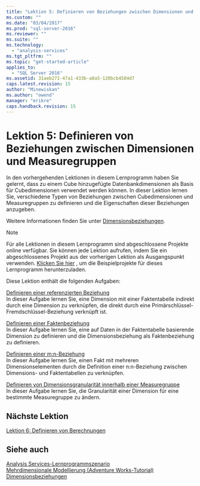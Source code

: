 ```yaml
---
title: "Lektion 5: Definieren von Beziehungen zwischen Dimensionen und Measuregruppen | Microsoft Docs"
ms.custom: ""
ms.date: "03/04/2017"
ms.prod: "sql-server-2016"
ms.reviewer: ""
ms.suite: ""
ms.technology: 
  - "analysis-services"
ms.tgt_pltfrm: ""
ms.topic: "get-started-article"
applies_to: 
  - "SQL Server 2016"
ms.assetid: 31aeb271-47a1-433b-a8a5-120bcb4584d7
caps.latest.revision: 15
author: "Minewiskan"
ms.author: "owend"
manager: "erikre"
caps.handback.revision: 15
---
```

# Lektion 5: Definieren von Beziehungen zwischen Dimensionen und Measuregruppen
In den vorhergehenden Lektionen in diesem Lernprogramm haben Sie gelernt, dass zu einem Cube hinzugefügte Datenbankdimensionen als Basis für Cubedimensionen verwendet werden können. In dieser Lektion lernen Sie, verschiedene Typen von Beziehungen zwischen Cubedimensionen und Measuregruppen zu definieren und die Eigenschaften dieser Beziehungen anzugeben.  
  
Weitere Informationen finden Sie unter [Dimensionsbeziehungen](../analysis-services/multidimensional-models-olap-logical-cube-objects/dimension-relationships.md).  
  
> [!NOTE]  
> Für alle Lektionen in diesem Lernprogramm sind abgeschlossene Projekte online verfügbar. Sie können jede Lektion aufrufen, indem Sie ein abgeschlossenes Projekt aus der vorherigen Lektion als Ausgangspunkt verwenden. [Klicken Sie hier](http://go.microsoft.com/fwlink/?LinkID=221866) , um die Beispielprojekte für dieses Lernprogramm herunterzuladen.  
  
Diese Lektion enthält die folgenden Aufgaben:  
  
[Definieren einer referenzierten Beziehung](../analysis-services/defining-a-referenced-relationship.md)  
In dieser Aufgabe lernen Sie, eine Dimension mit einer Faktentabelle indirekt durch eine Dimension zu verknüpfen, die direkt durch eine Primärschlüssel-Fremdschlüssel-Beziehung verknüpft ist.  
  
[Definieren einer Faktenbeziehung](../analysis-services/defining-a-fact-relationship.md)  
In dieser Aufgabe lernen Sie, eine auf Daten in der Faktentabelle basierende Dimension zu definieren und die Dimensionsbeziehung als Faktenbeziehung zu definieren.  
  
[Definieren einer m:n-Beziehung](../analysis-services/defining-a-many-to-many-relationship.md)  
In dieser Aufgabe lernen Sie, einen Fakt mit mehreren Dimensionselementen durch die Definition einer n:n-Beziehung zwischen Dimensions- und Faktentabellen zu verknüpfen.  
  
[Definieren von Dimensionsgranularität innerhalb einer Measuregruppe](../analysis-services/defining-dimension-granularity-within-a-measure-group.md)  
In dieser Aufgabe lernen Sie, die Granularität einer Dimension für eine bestimmte Measuregruppe zu ändern.  
  
## Nächste Lektion  
[Lektion 6: Definieren von Berechnungen](../analysis-services/lesson-6-defining-calculations.md)  
  
## Siehe auch  
[Analysis Services-Lernprogrammszenario](../analysis-services/analysis-services-tutorial-scenario.md)  
[Mehrdimensionale Modellierung &#40;Adventure Works-Tutorial&#41;](../analysis-services/multidimensional-modeling-adventure-works-tutorial.md)  
[Dimensionsbeziehungen](../analysis-services/multidimensional-models-olap-logical-cube-objects/dimension-relationships.md)  
  
  
  
